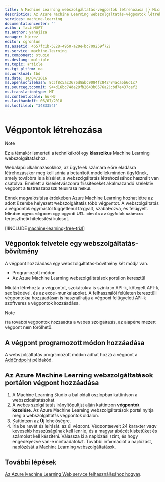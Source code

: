 ```yaml
---
title: A Machine Learning webszolgáltatás-végpontok létrehozása |} Microsoft Docs
description: Az Azure Machine Learning webszolgáltatás-végpontok létrehozása
services: machine-learning
documentationcenter: ''
author: YasinMSFT
ms.author: yahajiza
manager: hjerez
editor: cgronlun
ms.assetid: 4657fc1b-5228-4950-a29e-bc709259f728
ms.service: machine-learning
ms.component: studio
ms.devlang: multiple
ms.topic: article
ms.tgt_pltfrm: na
ms.workload: tbd
ms.date: 10/04/2016
ms.openlocfilehash: 8cdf8c5ac3676d8abc9084fc842484aca5b6d1c7
ms.sourcegitcommit: 944d16bc74de29fb2643b0576a20cbd7e437cef2
ms.translationtype: MT
ms.contentlocale: hu-HU
ms.lasthandoff: 06/07/2018
ms.locfileid: "34833546"
---
```

# <a name="creating-endpoints"></a>Végpontok létrehozása
> [!NOTE]
>  Ez a témakör ismerteti a technikákról egy **klasszikus** Machine Learning webszolgáltatáshoz.
> 
> 

Webalapú alkalmazásokhoz, az ügyfelek számára előre eladásra létrehozásakor meg kell adnia a betanított modellek minden ügyfélnek, amely továbbra is a kísérlet, a webszolgáltatás létrehozásához használt van csatolva. Emellett a kísérletvászonra frissítéseket alkalmazandó szelektív végpont a testreszabások felülírása nélkül.

Ennek megvalósítása érdekében Azure Machine Learning hozhat létre az adott üzembe helyezett webszolgáltatás több végpontot. A webszolgáltatás a végpontok egymástól függetlenül tárgyalt, szabályozva, és felügyelt. Minden egyes végpont egy egyedi URL-cím és az ügyfelek számára terjeszthető hitelesítési kulcsot.

[!INCLUDE [machine-learning-free-trial](../../../includes/machine-learning-free-trial.md)]

## <a name="adding-endpoints-to-a-web-service"></a>Végpontok felvétele egy webszolgáltatás-bővítmény
A végpont hozzáadása egy webszolgáltatás-bővítmény két módja van.

* Programozott módon
* Az Azure Machine Learning webszolgáltatások portálon keresztül

Miután létrehozta a végpontot, szokásokra is szinkron API-k, kötegelt API-k, segítségével, és az excel-munkalapokat. A felhasználói felületen keresztüli végpontokra hozzáadásán is használhatja a végpont felügyeleti API-k szoftveres a végpontok hozzáadása.

> [!NOTE]
> Ha további végpontok hozzáadta a webes szolgáltatás, az alapértelmezett végpont nem törölhető.
> 
> 

## <a name="adding-an-endpoint-programmatically"></a>A végpont programozott módon hozzáadása
A webszolgáltatás programozott módon adhat hozzá a végpont a [AddEndpoint](https://github.com/raymondlaghaeian/AML_EndpointMgmt/blob/master/Program.cs) példakód.

## <a name="adding-an-endpoint-using-the-azure-machine-learning-web-services-portal"></a>Az Azure Machine Learning webszolgáltatások portálon végpont hozzáadása
1. A Machine Learning Studio a bal oldali oszlopban kattintson a webszolgáltatásokat.
2. A webes szolgáltatás irányítópultját alján kattintson **végpontok kezelése**. Az Azure Machine Learning webszolgáltatások portal nyitja meg a webszolgáltatás végpontok oldalon.
3. Kattintson az **Új** lehetőségre.
4. Írja be nevét és leírását, az új végpont. Végpontneveit 24 karakter vagy kevesebb hosszúságúnak kell lennie, és a magyar ábécét kisbetűket és számokat kell készíteni. Válassza ki a naplózási szint, és hogy engedélyezve van-e mintaadatokat. További információt a naplózást, [naplózását a Machine Learning webszolgáltatások](web-services-logging.md).

## <a name="next-steps"></a>További lépések
[Az Azure Machine Learning Web service felhasználásához hogyan](consume-web-services.md).

